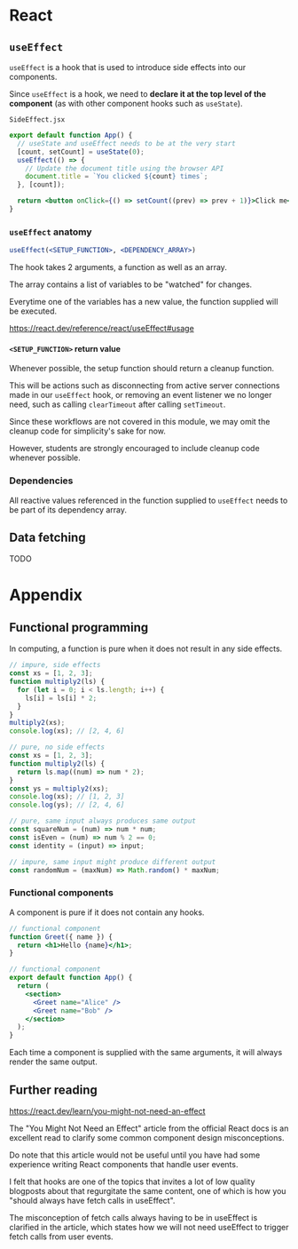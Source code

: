 # React

## `useEffect`

`useEffect` is a hook that is used to introduce side effects into our components.

Since `useEffect` is a hook, we need to **declare it at the top level of the component** (as with other component hooks such as `useState`).

`SideEffect.jsx`

```jsx
export default function App() {
  // useState and useEffect needs to be at the very start
  [count, setCount] = useState(0);
  useEffect(() => {
    // Update the document title using the browser API
    document.title = `You clicked ${count} times`;
  }, [count]);

  return <button onClick={() => setCount((prev) => prev + 1)}>Click me</button>;
}
```

### `useEffect` anatomy

```jsx
useEffect(<SETUP_FUNCTION>, <DEPENDENCY_ARRAY>)
```

The hook takes 2 arguments, a function as well as an array.

The array contains a list of variables to be "watched" for changes.

Everytime one of the variables has a new value, the function supplied will be executed.

https://react.dev/reference/react/useEffect#usage

#### `<SETUP_FUNCTION>` return value

Whenever possible, the setup function should return a cleanup function.

This will be actions such as disconnecting from active server connections made in our `useEffect` hook, or removing an event listener we no longer need, such as calling `clearTimeout` after calling `setTimeout`.

Since these workflows are not covered in this module, we may omit the cleanup code for simplicity's sake for now.

However, students are strongly encouraged to include cleanup code whenever possible.

### Dependencies

All reactive values referenced in the function supplied to `useEffect` needs to be part of its dependency array.

## Data fetching

TODO

# Appendix

## Functional programming

In computing, a function is pure when it does not result in any side effects.

```js
// impure, side effects
const xs = [1, 2, 3];
function multiply2(ls) {
  for (let i = 0; i < ls.length; i++) {
    ls[i] = ls[i] * 2;
  }
}
multiply2(xs);
console.log(xs); // [2, 4, 6]

// pure, no side effects
const xs = [1, 2, 3];
function multiply2(ls) {
  return ls.map((num) => num * 2);
}
const ys = multiply2(xs);
console.log(xs); // [1, 2, 3]
console.log(ys); // [2, 4, 6]

// pure, same input always produces same output
const squareNum = (num) => num * num;
const isEven = (num) => num % 2 == 0;
const identity = (input) => input;

// impure, same input might produce different output
const randomNum = (maxNum) => Math.random() * maxNum;
```

### Functional components

A component is pure if it does not contain any hooks.

```jsx
// functional component
function Greet({ name }) {
  return <h1>Hello {name}</h1>;
}

// functional component
export default function App() {
  return (
    <section>
      <Greet name="Alice" />
      <Greet name="Bob" />
    </section>
  );
}
```

Each time a component is supplied with the same arguments, it will always render the same output.

## Further reading

https://react.dev/learn/you-might-not-need-an-effect

The "You Might Not Need an Effect" article from the official React docs is an excellent read to clarify some common component design misconceptions.

Do note that this article would not be useful until you have had some experience writing React components that handle user events.

I felt that hooks are one of the topics that invites a lot of low quality blogposts about that regurgitate the same content, one of which is how you "should always have fetch calls in useEffect".

The misconception of fetch calls always having to be in useEffect is clarified in the article, which states how we will not need useEffect to trigger fetch calls from user events.
